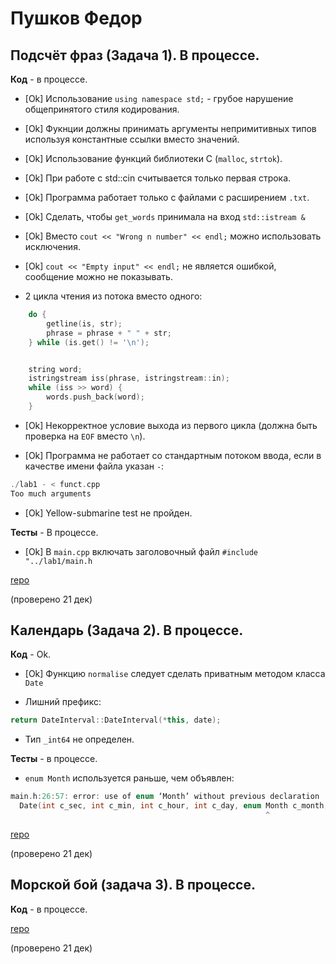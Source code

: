 # Пушков Федор

## Подсчёт фраз (Задача 1). В процессе.

**Код** - в процессе.

- [Ok] Использование `using namespace std;` - грубое нарушение общепринятого стиля кодирования.

- [Ok] Фукнции должны принимать аргументы непримитивных типов используя константные ссылки вместо значений.

- [Ok] Использование функций библиотеки C (`malloc`, `strtok`).

- [Ok] При работе с std::cin считывается только первая строка.

- [Ok] Программа работает только с файлами с расширением `.txt`.

- [Ok] Сделать, чтобы `get_words` принимала на вход `std::istream &`

- [Ok] Вместо `cout << "Wrong n number" << endl;` можно использовать исключения.

- [Ok] `cout << "Empty input" << endl;` не является ошибкой, сообщение можно не показывать.

- 2 цикла чтения из потока вместо одного:
```C++
    do {
        getline(is, str);
        phrase = phrase + " " + str;
    } while (is.get() != '\n');


    string word;
    istringstream iss(phrase, istringstream::in);
    while (iss >> word) {
        words.push_back(word);
    }
```

- [Ok] Некорректное условие выхода из первого цикла
(должна быть проверка на `EOF` вместо `\n`).

- [Ok] Программа не работает со стандартным потоком ввода, если в качестве имени файла указан `-`:
```C++
./lab1 - < funct.cpp
Too much arguments
```

- [Ok] Yellow-submarine test не пройден.

**Тесты** - В процессе.

- [Ok] В `main.cpp` включать заголовочный файл `#include "../lab1/main.h`

[repo](https://bitbucket.org/pushkov_oop/lab1)

(проверено 21 дек)

## Календарь (Задача 2). В процессе.

**Код** - Ok.

- [Ok] Функцию `normalise` следует сделать приватным методом класса `Date`

- Лишний префикс:

```C++
return DateInterval::DateInterval(*this, date);
```

- Тип `_int64` не определен.

**Тесты** - в процессе.

- `enum Month` используется раньше, чем объявлен:
```C++
main.h:26:57: error: use of enum ‘Month’ without previous declaration
  Date(int c_sec, int c_min, int c_hour, int c_day, enum Month c_month, int c_year);
                                                         ^
```

[repo](https://bitbucket.org/pushkov_oop/lab2)

(проверено 21 дек)

## Морской бой (задача 3). В процессе.

**Код** - в процессе.

[repo](https://bitbucket.org/pushkov_oop/lab3)

(проверено 21 дек)
